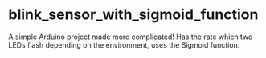 # blink_sensor_with_sigmoid_function
A simple Arduino project made more complicated! Has the rate which two LEDs flash depending on the environment, uses the Sigmoid function.
